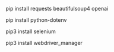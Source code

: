 pip install requests beautifulsoup4 openai

pip install python-dotenv

pip3 install selenium

pip3 install webdriver_manager
